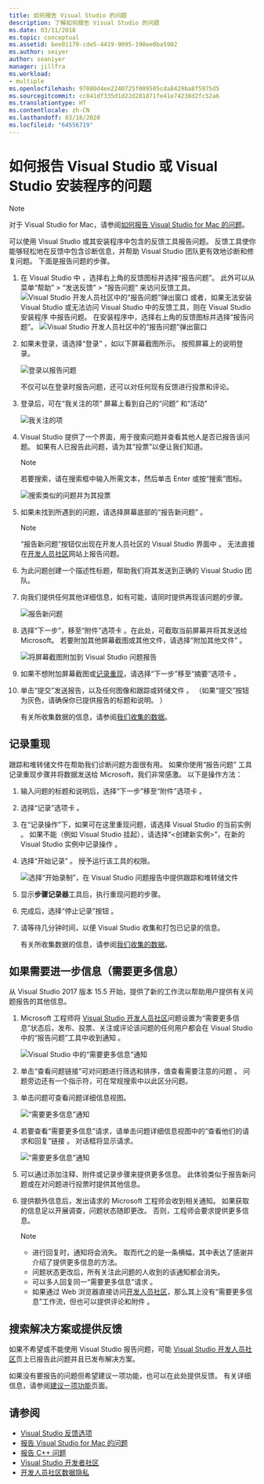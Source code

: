 ```yaml
---
title: 如何报告 Visual Studio 的问题
description: 了解如何报告 Visual Studio 的问题
ms.date: 03/11/2018
ms.topic: conceptual
ms.assetid: bee01179-cde5-4419-9095-190ee0ba5902
ms.author: seiyer
author: seaniyer
manager: jillfra
ms.workload:
- multiple
ms.openlocfilehash: 97080d4ee2240725f009505cda8429ba8f5975d5
ms.sourcegitcommit: cc841df335d1d22d281871fe41e74238d2fc52a6
ms.translationtype: HT
ms.contentlocale: zh-CN
ms.lasthandoff: 03/18/2020
ms.locfileid: "64556719"
---
```

# <a name="how-to-report-a-problem-with-visual-studio-or-visual-studio-installer"></a>如何报告 Visual Studio 或 Visual Studio 安装程序的问题

> [!NOTE]
> 对于 Visual Studio for Mac，请参阅[如何报告 Visual Studio for Mac 的问题](/visualstudio/mac/report-a-problem)。

可以使用 Visual Studio 或其安装程序中包含的反馈工具报告问题。 反馈工具使你能够轻松地在反馈中包含诊断信息，并帮助 Visual Studio 团队更有效地诊断和修复问题。 下面是报告问题的步骤。

1. 在 Visual Studio 中  ，选择右上角的反馈图标并选择“报告问题”。 此外可以从菜单“帮助”   > “发送反馈”   > “报告问题”  来访问反馈工具。
![Visual Studio 开发人员社区中的“报告问题”弹出窗口](media/vsfeedbackentry.png) 或者，如果无法安装 Visual Studio 或无法访问 Visual Studio 中的反馈工具，则在 Visual Studio 安装程序  中报告问题。  在安装程序中，选择右上角的反馈图标并选择“报告问题”。
![Visual Studio 开发人员社区中的“报告问题”弹出窗口](media/installer.png)

1. 如果未登录，请选择“登录”  ，如以下屏幕截图所示。 按照屏幕上的说明登录。

   ![登录以报告问题](../ide/media/sign-in-new-ux.png)

   不仅可以在登录时报告问题，还可以对任何现有反馈进行投票和评论。

1. 登录后，可在“我关注的项”  屏幕上看到自己的“问题”  和“活动” 

   ![我关注的项](../ide/media/items-i-follow.png)

1. Visual Studio 提供了一个界面，用于搜索问题并查看其他人是否已报告该问题。 如果有人已报告此问题，请为其“投票”以便让我们知道。
   > [!NOTE]
   > 若要搜索，请在搜索框中输入所需文本，然后单击 Enter 或按“搜索”图标。

   ![搜索类似的问题并为其投票](../ide/media/search-and-vote.png)

1. 如果未找到所遇到的问题，请选择屏幕底部的“报告新问题”  。

   > [!NOTE]
   > “报告新问题”按钮仅出现在开发人员社区的 Visual Studio 界面中  。 无法直接在[开发人员社区](https://developercommunity.visualstudio.com/)网站上报告问题。

1. 为此问题创建一个描述性标题，帮助我们将其发送到正确的 Visual Studio 团队。

1. 向我们提供任何其他详细信息，如有可能，请同时提供再现该问题的步骤。

   ![报告新问题](../ide/media/report-new-problem.png)

1. 选择“下一步”，移至“附件”选项卡   。在此处，可截取当前屏幕并将其发送给 Microsoft。 若要附加其他屏幕截图或其他文件，请选择“附加其他文件”  。

   ![将屏幕截图附加到 Visual Studio 问题报告](media/report-a-problem-screenshot.png)

1. 如果不想附加屏幕截图或[记录重现](#record-a-repro)，请选择“下一步”移至“摘要”选项卡   。

1. 单击“提交”发送报告，以及任何图像和跟踪或转储文件  。 （如果“提交”按钮为灰色，请确保你已提供报告的标题和说明。  ）

   有关所收集数据的信息，请参阅[我们收集的数据](developer-community-privacy.md#data-we-collect)。

## <a name="record-a-repro"></a>记录重现

跟踪和堆转储文件在帮助我们诊断问题方面很有用。 如果你使用“报告问题”  工具记录重现步骤并将数据发送给 Microsoft，我们非常感激。 以下是操作方法：

1. 输入问题的标题和说明后，选择“下一步”移至“附件”选项卡   。

1. 选择“记录”选项卡  。

1. 在“记录操作”下，如果可在这里重现问题，请选择 Visual Studio 的当前实例  。 如果不能（例如 Visual Studio 挂起），请选择“\<创建新实例>”，在新的 Visual Studio 实例中记录操作  。

1. 选择“开始记录”  。 授予运行该工具的权限。

   ![选择“开始录制”，在 Visual Studio 问题报告中提供跟踪和堆转储文件](../ide/media/record-dialog-box.png)

1. 显示**步骤记录器**工具后，执行重现问题的步骤。

1. 完成后，选择“停止记录”按钮  。

1. 请等待几分钟时间，以便 Visual Studio 收集和打包已记录的信息。

   有关所收集数据的信息，请参阅[我们收集的数据](developer-community-privacy.md#data-we-collect)。

## <a name="when-further-information-is-needed-need-more-info"></a>如果需要进一步信息（需要更多信息）

从 Visual Studio 2017 版本 15.5 开始，提供了新的工作流以帮助用户提供有关问题报告的其他信息。

1. Microsoft 工程师将 [Visual Studio 开发人员社区](https://developercommunity.visualstudio.com/)问题设置为“需要更多信息”状态后，发布、投票、关注或评论该问题的任何用户都会在 Visual Studio 中的“报告问题”工具中收到通知   。

   ![Visual Studio 中的“需要更多信息”通知](../ide/media/nmi-notification.png)

1. 单击“查看问题链接”可对问题进行筛选和排序，值查看需要注意的问题  。 问题旁边还有一个指示符，可在常规搜索中以此区分问题。

1. 单击问题可查看问题详细信息视图。

   ![“需要更多信息”通知](../ide/media/nmi-details-view.png)

1. 若要查看“需要更多信息”请求，请单击问题详细信息视图中的“查看他们的请求和回复”链接   。 对话框将显示请求。

   ![“需要更多信息”通知](../ide/media/nmi-request.png)

1. 可以通过添加注释、附件或记录步骤来提供更多信息。 此体验类似于报告新问题或在对问题进行投票时提供其他信息。

1. 提供额外信息后，发出请求的 Microsoft 工程师会收到相关通知。 如果获取的信息足以开展调查，问题状态随即更改。 否则，工程师会要求提供更多信息。

   > [!NOTE]
   > * 进行回复时，通知将会消失。 取而代之的是一条横幅，其中表达了感谢并介绍了提供更多信息的方法。
   > * 问题状态更改后，所有关注此问题的人收到的该通知都会消失。
   > * 可以多人回复同一“需要更多信息”请求  。
   > * 如果通过 Web 浏览器直接访问[开发人员社区](https://developercommunity.visualstudio.com/)，那么其上没有“需要更多信息”工作流，但也可以提供评论和附件  。

## <a name="search-for-solutions-or-provide-feedback"></a>搜索解决方案或提供反馈

如果不希望或不能使用 Visual Studio 报告问题，可能 [Visual Studio 开发人员社区](https://developercommunity.visualstudio.com/)页上已报告此问题并且已发布解决方案。

如果没有要报告的问题但希望建议一项功能，也可以在此处提供反馈。 有关详细信息，请参阅[建议一项功能](https://developercommunity.visualstudio.com/content/idea/post.html?space=8)页面。

## <a name="see-also"></a>请参阅

* [Visual Studio 反馈选项](../ide/feedback-options.md)
* [报告 Visual Studio for Mac 的问题](/visualstudio/mac/report-a-problem)
* [报告 C++ 问题](/cpp/how-to-report-a-problem-with-the-visual-cpp-toolset)
* [Visual Studio 开发者社区](https://developercommunity.visualstudio.com/)
* [开发人员社区数据隐私](developer-community-privacy.md)

